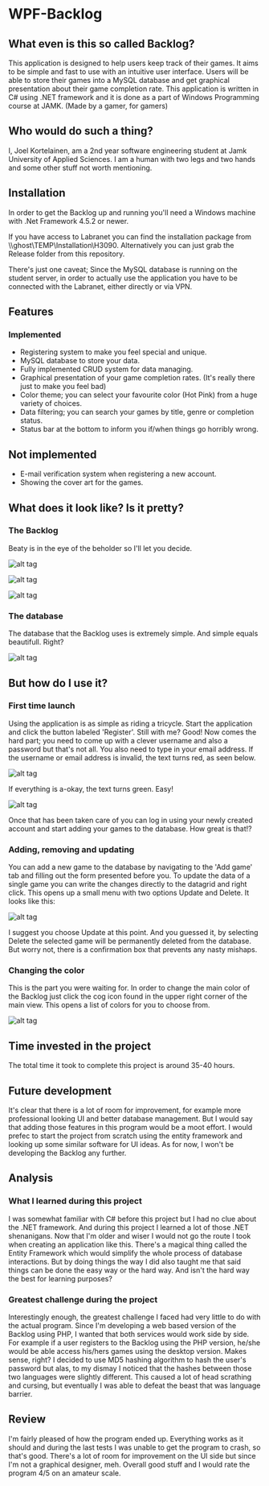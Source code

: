 # WPF-Backlog

## What even is this so called Backlog?

This application is designed to help users keep track of their games. It aims to be simple and fast to use with an intuitive user interface. Users will be able to store their games into a MySQL database and get graphical presentation about their game completion rate. This application is written in C# using .NET framework and it is done as a part of Windows Programming course at JAMK.
(Made by a gamer, for gamers)

## Who would do such a thing?

I, Joel Kortelainen, am a 2nd year software engineering student at Jamk University of Applied Sciences. I am a human with two legs and two hands and some other stuff not worth mentioning.

## Installation

In order to get the Backlog up and running you'll need a Windows machine with .Net Framework 4.5.2 or newer.

If you have access to Labranet you can find the installation package from \\\ghost\TEMP\Installation\H3090.
Alternatively you can just grab the Release folder from this repository.

There's just one caveat; Since the MySQL database is running on the student server, in order to actually use the application you have to be connected with the Labranet, either directly or via VPN.

## Features

### Implemented

- Registering system to make you feel special and unique.
- MySQL database to store your data.
- Fully implemented CRUD system for data managing.
- Graphical presentation of your game completion rates. (It's really there just to make you feel bad)
- Color theme; you can select your favourite color (Hot Pink) from a huge variety of choices.
- Data filtering; you can search your games by title, genre or completion status.
- Status bar at the bottom to inform you if/when things go horribly wrong.
 
## Not implemented

- E-mail verification system when registering a new account.
- Showing the cover art for the games.

## What does it look like? Is it pretty?

### The Backlog

Beaty is in the eye of the beholder so I'll let you decide.

![alt tag](http://i.imgur.com/t0hkCzq.png)

![alt tag](http://i.imgur.com/JoEjCjp.png)

![alt tag](http://i.imgur.com/1YM6LGc.png)

### The database

The database that the Backlog uses is extremely simple. And simple equals beautifull. Right?

![alt tag](http://i.imgur.com/dRsYfE3.png)

## But how do I use it?

### First time launch

Using the application is as simple as riding a tricycle. Start the application and click the button labeled 'Register'. Still with me?
Good! Now comes the hard part; you need to come up with a clever username and also a password but that's not all. You also need
to type in your email address. If the username or email address is invalid, the text turns red, as seen below.

![alt tag](http://i.imgur.com/iF4fsu6.png)

If everything is a-okay, the text turns green. Easy!

![alt tag](http://i.imgur.com/LkWiSQx.png)

Once that has been taken care of you can log in using your newly created account and start adding
your games to the database. How great is that!?

### Adding, removing and updating

You can add a new game to the database by navigating to the 'Add game' tab and filling out the form presented before you.
To update the data of a single game you can write the changes directly to the datagrid and right click. This opens up a small
menu with two options Update and Delete. It looks like this:

![alt tag](http://i.imgur.com/0ey2dZY.png)

I suggest you choose Update at this point. And you guessed it, by selecting Delete the selected game will be permanently deleted from the database. But worry not, there is a confirmation box that prevents any nasty mishaps.

### Changing the color

This is the part you were waiting for. In order to change the main color of the Backlog just click the cog icon found in the upper right corner of the main view. This opens a list of colors for you to choose from.

![alt tag](http://i.imgur.com/H4Ig8qP.png)

## Time invested in the project

The total time it took to complete this project is around 35-40 hours.

## Future development

It's clear that there is a lot of room for improvement, for example more professional looking UI and better database management. But I would say that adding those features in this program would be a moot effort. I would prefec to start the project from scratch using the entity framework and looking up some similar software for UI ideas. As for now, I won't be developing the Backlog any further.

## Analysis

### What I learned during this project

I was somewhat familiar with C# before this project but I had no clue about the .NET framework. And during this project I learned a lot of those .NET shenanigans. Now that I'm older and wiser I would not go the route I took when creating an application like this.
There's a magical thing called the Entity Framework which would simplify the whole process of database interactions. But by doing things the way I did also taught me that said things can be done the easy way or the hard way. And isn't the hard way the best for learning purposes?

### Greatest challenge during the project

Interestingly enough, the greatest challenge I faced had very little to do with the actual program. Since I'm developing a web based version of the Backlog using PHP, I wanted that both services would work side by side. For example if a user registers to the Backlog using the PHP version, he/she would be able access his/hers games using the desktop version. Makes sense, right?
I decided to use MD5 hashing algorithm to hash the user's password but alas, to my dismay I noticed that the hashes between those two languages were slightly different. This caused a lot of head scrathing and cursing, but eventually I was able to defeat the beast that was language barrier.

## Review

I'm fairly pleased of how the program ended up. Everything works as it should and during the last tests I was unable to get the program to crash, so that's good. There's a lot of room for improvement on the UI side but since I'm not a graphical designer, meh.
Overall good stuff and I would rate the program 4/5 on an amateur scale.
